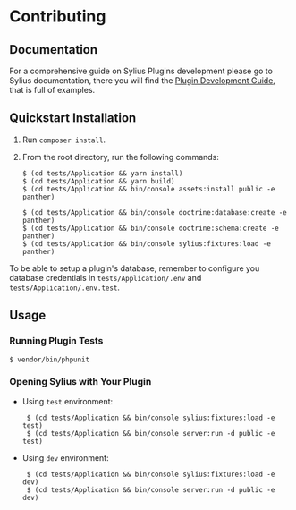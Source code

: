 # Contributing

## Documentation

For a comprehensive guide on Sylius Plugins development please go to Sylius documentation,
there you will find the [Plugin Development Guide](https://docs.sylius.com/en/latest/plugin-development-guide/index.html),
that is full of examples.

## Quickstart Installation

1. Run `composer install`.

2. From the root directory, run the following commands:

       $ (cd tests/Application && yarn install)
       $ (cd tests/Application && yarn build)
       $ (cd tests/Application && bin/console assets:install public -e panther)

       $ (cd tests/Application && bin/console doctrine:database:create -e panther)
       $ (cd tests/Application && bin/console doctrine:schema:create -e panther)
       $ (cd tests/Application && bin/console sylius:fixtures:load -e panther)

To be able to setup a plugin's database, remember to configure you database credentials in `tests/Application/.env` and `tests/Application/.env.test`.

## Usage

### Running Plugin Tests

    $ vendor/bin/phpunit

### Opening Sylius with Your Plugin

* Using `test` environment:

       $ (cd tests/Application && bin/console sylius:fixtures:load -e test)
       $ (cd tests/Application && bin/console server:run -d public -e test)

* Using `dev` environment:

       $ (cd tests/Application && bin/console sylius:fixtures:load -e dev)
       $ (cd tests/Application && bin/console server:run -d public -e dev)
